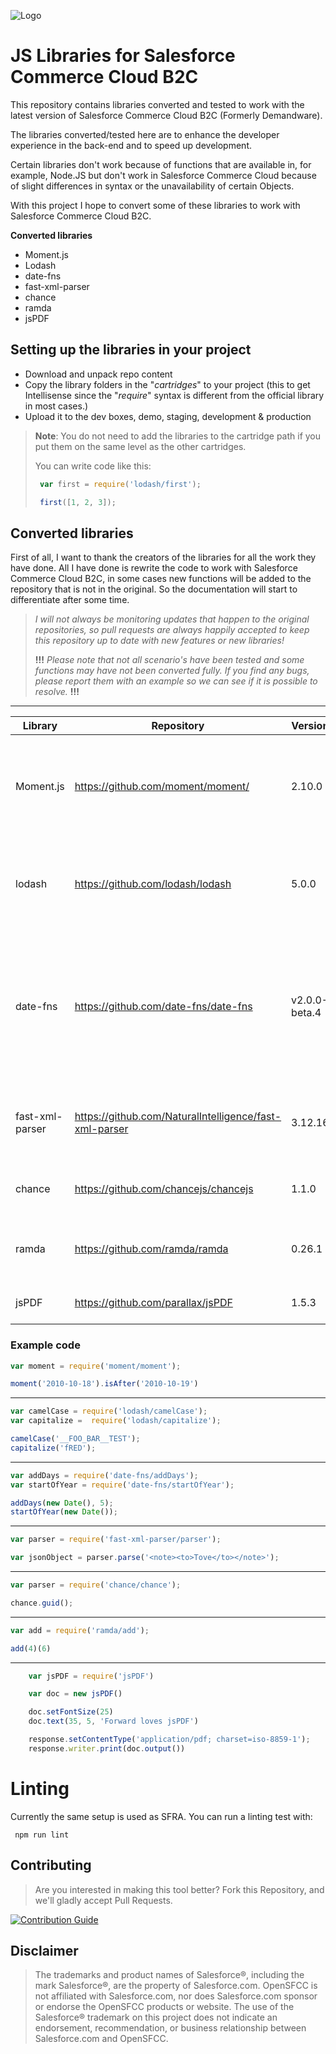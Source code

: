 ![Logo](https://avatars.githubusercontent.com/u/151680118?s=200&v=4 "Logo")

# JS Libraries for Salesforce Commerce Cloud B2C #

This repository contains libraries converted and tested to work with the latest version of Salesforce Commerce Cloud B2C (Formerly Demandware).

The libraries converted/tested here are to enhance the developer experience in the back-end and to speed up development.

Certain libraries don't work because of functions that are available in, for example, Node.JS but don't work in Salesforce Commerce Cloud because of slight differences in syntax or the unavailability of certain Objects.

With this project I hope to convert some of these libraries to work with Salesforce Commerce Cloud B2C.

**Converted libraries**

- Moment.js
- Lodash
- date-fns
- fast-xml-parser
- chance
- ramda
- jsPDF

## Setting up the libraries in your project ##

* Download and unpack repo content
* Copy the library folders in the "*cartridges*" to your project (this to get Intellisense since the "*require*" syntax is different from the official library in most cases.)
* Upload it to the dev boxes, demo, staging, development & production

> **Note**: You do not need to add the libraries to the cartridge path if you put them on the same level as the other cartridges.
>
> You can write code like this:
>
>```javascript
>  var first = require('lodash/first');
>
>  first([1, 2, 3]);
>````

## Converted libraries ##
First of all, I want to thank the creators of the libraries for all the work they have done. All I have done is rewrite the code to work with Salesforce Commerce Cloud B2C, in some cases new functions will be added to the repository that is not in the original. So the documentation will start to differentiate after some time.

> *I will not always be monitoring updates that happen to the original repositories, so pull requests are always happily accepted to keep this repository up to date with new features or new libraries!*
>
> **!!!** *Please note that not all scenario's have been tested and some functions may have not been converted fully. If you find any bugs, please report them with an example so we can see if it is possible to resolve.* **!!!**

_____

| Library | Repository | Version | Notes |
|-|-|-| -|
| Moment.js | https://github.com/moment/moment/ |  2.10.0 |  A lightweight JavaScript date library for parsing, validating, manipulating, and formatting dates.
| lodash | https://github.com/lodash/lodash | 5.0.0 | A modern JavaScript utility library delivering modularity, performance, & extras.
| date-fns | https://github.com/date-fns/date-fns | v2.0.0-beta.4 | date-fns provides the most comprehensive, yet simple and consistent toolset for manipulating JavaScript dates in a browser & Node.js.
| fast-xml-parser | https://github.com/NaturalIntelligence/fast-xml-parser | 3.12.16 | Validate XML or Parse XML to JS/JSON very fast without C/C++ based libraries
| chance | https://github.com/chancejs/chancejs | 1.1.0 | Utility library to generate anything random
| ramda | https://github.com/ramda/ramda | 0.26.1 | A practical functional library for JavaScript programmers.
| jsPDF | https://github.com/parallax/jsPDF | 1.5.3 | A library to generate PDFs in JavaScript.

### Example code ###

``` javascript
var moment = require('moment/moment');

moment('2010-10-18').isAfter('2010-10-19')
```

___


``` javascript
var camelCase = require('lodash/camelCase');
var capitalize =  require('lodash/capitalize');

camelCase('__FOO_BAR__TEST');
capitalize('fRED');
```
___

``` javascript
var addDays = require('date-fns/addDays');
var startOfYear = require('date-fns/startOfYear');

addDays(new Date(), 5);
startOfYear(new Date());
```
___

``` javascript
var parser = require('fast-xml-parser/parser');

var jsonObject = parser.parse('<note><to>Tove</to></note>');
```
___
``` javascript
var parser = require('chance/chance');

chance.guid();
```
___

``` javascript
var add = require('ramda/add');

add(4)(6)
```
___

``` javascript
    var jsPDF = require('jsPDF')

    var doc = new jsPDF()

    doc.setFontSize(25)
    doc.text(35, 5, 'Forward loves jsPDF')

    response.setContentType('application/pdf; charset=iso-8859-1');
    response.writer.print(doc.output())
```
# Linting
Currently the same setup is used as SFRA. You can run a linting test with:

```
 npm run lint
```

Contributing
---

> Are you interested in making this tool better?  Fork this Repository, and we'll gladly accept Pull Requests.

[![Contribution Guide](https://img.shields.io/badge/Contribution_Guide-EEEEEE.svg?logo=github&logoColor=black&style=for-the-badge)](CONTRIBUTING.md)

Disclaimer
---

> The trademarks and product names of Salesforce®, including the mark Salesforce®, are the property of Salesforce.com. OpenSFCC is not affiliated with Salesforce.com, nor does Salesforce.com sponsor or endorse the OpenSFCC products or website. The use of the Salesforce® trademark on this project does not indicate an endorsement, recommendation, or business relationship between Salesforce.com and OpenSFCC.
